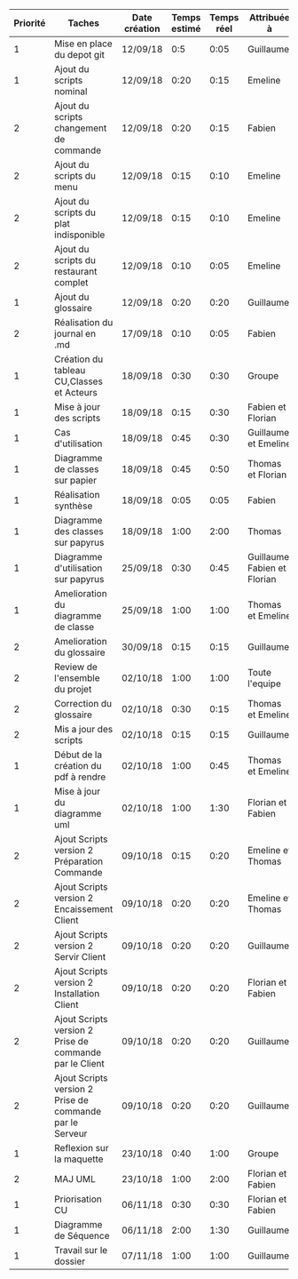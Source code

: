 |Priorité |Taches |Date création | Temps estimé | Temps réel | Attribuée à | Effectué le |
|--------|------|-------------|--------------|-----------|-------------|-------------|
|1|Mise en place du depot git|12/09/18| 0:5 | 0:05 | Guillaume | 12/09/18 |
|1|Ajout du scripts nominal|12/09/18| 0:20 | 0:15 | Emeline | 12/09/18 |
|2|Ajout du scripts changement de commande|12/09/18| 0:20 | 0:15 | Fabien | 12/09/18 |
|2|Ajout du scripts du menu|12/09/18| 0:15 | 0:10 | Emeline | 12/09/18 |
|2|Ajout du scripts du plat indisponible|12/09/18| 0:15 | 0:10 | Emeline | 12/09/18 |
|2|Ajout du scripts du restaurant complet|12/09/18| 0:10 | 0:05 | Emeline | 12/09/18 |
|1|Ajout du glossaire|12/09/18| 0:20 | 0:20 | Guillaume | 12/09/18 |
|2|Réalisation du journal en .md | 17/09/18| 0:10 | 0:05 | Fabien | 17/09/18|
|1|Création du tableau CU,Classes et Acteurs | 18/09/18| 0:30 | 0:30 | Groupe | 18/09/18|
|1|Mise à jour des scripts | 18/09/18| 0:15 | 0:30 | Fabien et Florian | 18/09/18|
|1|Cas d'utilisation | 18/09/18| 0:45 | 0:30 | Guillaume et Emeline | 18/09/18|
|1|Diagramme de classes sur papier | 18/09/18| 0:45 | 0:50 | Thomas et Florian | 18/09/18|
|1|Réalisation synthèse | 18/09/18| 0:05 | 0:05 | Fabien | 18/09/18|
|1|Diagramme des classes sur papyrus | 18/09/18| 1:00 | 2:00 | Thomas | 18/09/18|
|1|Diagramme d'utilisation sur papyrus | 25/09/18| 0:30 | 0:45 | Guillaume, Fabien et Florian  | 25/09/18|
|1|Amelioration du diagramme de classe | 25/09/18| 1:00 | 1:00 | Thomas et Emeline  | 25/09/18|
|2| Amelioration du glossaire | 30/09/18 | 0:15 | 0:15 | Guillaume | 30/09/18 |
|2| Review de l'ensemble du projet | 02/10/18 | 1:00 | 1:00 | Toute l'equipe | 02/10/18 |
|2| Correction du glossaire | 02/10/18 | 0:30 | 0:15 | Thomas et Emeline | 02/10/18 |
|2| Mis a jour des scripts  | 02/10/18 | 0:15 | 0:15 | Guillaume | 02/10/18 |
|1| Début de la création du pdf à rendre  | 02/10/18 | 1:00 | 0:45 | Thomas et Emeline | 02/10/18 |
|1| Mise à jour du diagramme uml | 02/10/18 | 1:00 | 1:30 | Florian et Fabien | 03/10/18 |
|2| Ajout Scripts version 2 Préparation Commande| 09/10/18 | 0:15 | 0:20 | Emeline et Thomas | 09/10/18 |
|2| Ajout Scripts version 2 Encaissement Client| 09/10/18 | 0:20 | 0:20 | Emeline et Thomas | 09/10/18 |
|2| Ajout Scripts version 2 Servir Client| 09/10/18 | 0:20 | 0:20 | Guillaume | 09/10/18 |
|2| Ajout Scripts version 2 Installation Client| 09/10/18 | 0:20 | 0:20 | Florian et Fabien| 09/10/18 |
|2| Ajout Scripts version 2 Prise de commande par le Client| 09/10/18 | 0:20 | 0:20 | Guillaume | 09/10/18 |
|2| Ajout Scripts version 2 Prise de commande par le Serveur| 09/10/18 | 0:20 | 0:20 | Guillaume | 09/10/18 |
|1| Reflexion sur la maquette| 23/10/18 | 0:40 | 1:00 | Groupe | 23/10/18 |
|2| MAJ UML| 23/10/18 | 1:00 | 2:00 | Florian et Fabien | 06/11/18 |
|1| Priorisation CU| 06/11/18 | 0:30 | 0:30 | Florian et Fabien | 06/11/18 |
|1| Diagramme de Séquence| 06/11/18 | 2:00 | 1:30 | Guillaume | 06/11/18 |
|1| Travail sur le dossier| 07/11/18 | 1:00 | 1:00 | Guillaume | 07/11/18 |
